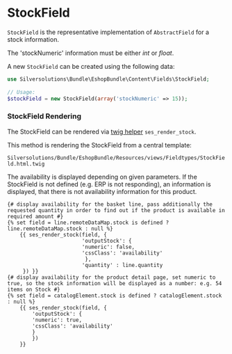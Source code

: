 # StockField

`StockField` is the representative implementation of `AbstractField` for a stock information.

The 'stockNumeric' information must be either *int* or *float*.

A new `StockField` can be created using the following data:

``` php
use Silversolutions\Bundle\EshopBundle\Content\Fields\StockField;
  
// Usage: 
$stockField = new StockField(array('stockNumeric' => 15));
```

### StockField Rendering

The StockField can be rendered via [twig helper](../../developer_manual/templating/twig_extension/twig_extension.md) `ses_render_stock`.

This method is rendering the StockField from a central template:

`Silversolutions/Bundle/EshopBundle/Resources/views/Fieldtypes/StockField.html.twig`

The availability is displayed depending on given parameters. If the StockField is not defined (e.g. ERP is not responding), an information is displayed, that there is not availability information for this product.

``` html+twig
{# display availability for the basket line, pass additionally the requested quantity in order to find out if the product is available in required amount #}
{% set field = line.remoteDataMap.stock is defined ? line.remoteDataMap.stock : null %}
    {{ ses_render_stock(field, {
                        'outputStock': {
                        'numeric': false,
                        'cssClass': 'availability'
                         },
                        'quantity' : line.quantity
     }) }}
{# display availability for the product detail page, set numeric to true, so the stock information will be displayed as a number: e.g. 54 items on Stock #}
{% set field = catalogElement.stock is defined ? catalogElement.stock : null %}
    {{ ses_render_stock(field, {
        'outputStock': {
        'numeric': true,
        'cssClass': 'availability'
        }
        })
    }}

```
